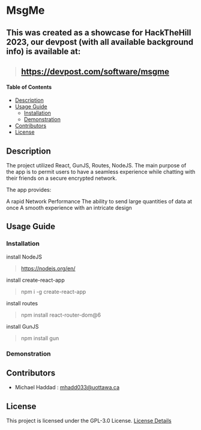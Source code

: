 # MsgMe

## This was created as a showcase for HackTheHill 2023, our devpost (with all available background info) is available at: 
> ## https://devpost.com/software/msgme

#### Table of Contents 
- [Description](#desc)
- [Usage Guide](#inst)
  * [Installation](#inst1)
  * [Demonstration](#demo)
- [Contributors](#cont)
- [License](#lics)

<a name="desc"></a>
## Description
The project utilized React, GunJS, Routes, NodeJS. 
The main purpose of the app is to permit users to have a seamless experience while chatting with their friends on a secure encrypted network.

The app provides:

A rapid Network Performance
The ability to send large quantities of data at once
A smooth experience with an intricate design

<a name="inst"></a>
## Usage Guide
<a name="inst1"></a>
### Installation
install NodeJS
> https://nodejs.org/en/

install create-react-app
> npm i -g create-react-app

install routes
> npm install react-router-dom@6

install GunJS
> npm install gun


<a name="demo"></a>
### Demonstration

<!-- ![][calcDemo] -->

<a name="cont"></a>
## Contributors
- Michael Haddad : mhadd033@uottawa.ca

<a name="lics"></a>
## License
This project is licensed under the GPL-3.0 License. [License Details](../master/LICENSE.md)

<!-- [calcDemo]: ./calcTEST.gif -->
